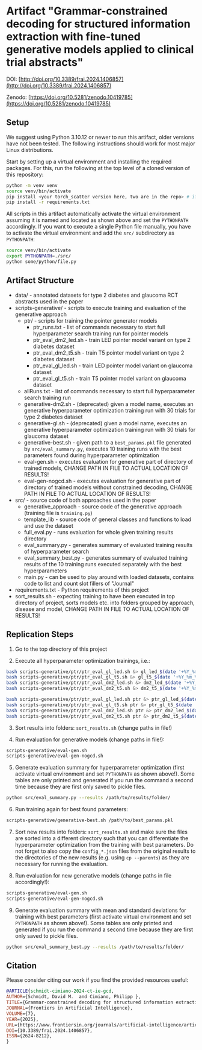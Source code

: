 # Artifact "Grammar-constrained decoding for structured information extraction with fine-tuned generative models applied to clinical trial abstracts"

DOI: [http://doi.org/10.3389/frai.2024.1406857](http://doi.org/10.3389/frai.2024.1406857)

Zenodo: [https://doi.org/10.5281/zenodo.10419785](https://doi.org/10.5281/zenodo.10419785)

## Setup

We suggest using Python 3.10.12 or newer to run this artifact, older versions have not been tested. The following instructions should work for most major Linux distributions.

Start by setting up a virtual environment and installing the required packages. For this, run the following at the top level of a cloned version of this repository:

```bash
python -m venv venv
source venv/bin/activate
pip install <your torch_scatter version here, two are in the repo> # if automatic installation via pip fails
pip install -r requirements.txt
```

All scripts in this artifact automatically activate the virtual environment assuming it is named and located as shown above and set the `PYTHONPATH` accordingly. If you want to execute a single Python file manually, you have to activate the virtual environment and add the `src/` subdirectory as `PYTHONPATH`:

```bash
source venv/bin/activate
export PYTHONPATH=./src/
python some/python/file.py
```

## Artifact Structure

* data/ - annotated datasets for type 2 diabetes and glaucoma RCT abstracts used in the paper
* scripts-generative/ - scripts to execute training and evaluation of the generative approach
    * ptr/ - scripts for training the pointer generator models
      * ptr_runs.txt - list of commands necessary to start full hyperparameter search training run for pointer models
      * ptr_eval_dm2_led.sh - train LED pointer model variant on type 2 diabetes dataset
      * ptr_eval_dm2_t5.sh - train T5 pointer model variant on type 2 diabetes dataset
      * ptr_eval_gl_led.sh - train LED pointer model variant on glaucoma dataset
      * ptr_eval_gl_t5.sh  - train T5 pointer model variant on glaucoma dataset
    * allRuns.txt - list of commands necessary to start full hyperparameter search training run
    * generative-dm2.sh - (deprecated) given a model name, executes an generative hyperparameter optimization training run with 30 trials for type 2 diabetes dataset
    * generative-gl.sh - (deprecated) given a model name, executes an generative hyperparameter optimization training run with 30 trials for glaucoma dataset
    * generative-best.sh - given path to a `best_params.pkl` file generated by `src/eval_summary.py`, executes 10 training runs with the best parameters found during hyperparameter optimization
    * eval-gen.sh - executes evaluation for generative part of directory of trained models, CHANGE PATH IN FILE TO ACTUAL LOCATION OF RESULTS!
    * eval-gen-nogcd.sh - executes evaluation for generative part of directory of trained models without constrained decoding, CHANGE PATH IN FILE TO ACTUAL LOCATION OF RESULTS!
* src/ - source code of both approaches used in the paper
    * generative_approach - source code of the generative approach (training file is `training.py`)
    * template_lib - source code of general classes and functions to load and use the dataset
    * full_eval.py - runs evaluation for whole given training results directory
    * eval_summary.py - generates summary of evaluated training results of hyperparameter search
    * eval_summary_best.py - generates summary of evaluated training results of the 10 training runs executed separately with the best hyperparameters
    * main.py - can be used to play around with loaded datasets, contains code to list and count slot fillers of "Journal"
* requirements.txt - Python requirements of this project
* sort_results.sh - expecting training to have been executed in top directory of project, sorts models etc. into folders grouped by approach, disease and model, CHANGE PATH IN FILE TO ACTUAL LOCATION OF RESULTS!

## Replication Steps

1. Go to the top directory of this project

2. Execute all hyperparameter optimization trainings, i.e.:
```bash
bash scripts-generative/ptr/ptr_eval_gl_led.sh &> gl_led_$(date '+%Y_%m_%d').txt
bash scripts-generative/ptr/ptr_eval_gl_t5.sh &> gl_t5_$(date '+%Y_%m_%d').txt
bash scripts-generative/ptr/ptr_eval_dm2_led.sh &> dm2_led_$(date '+%Y_%m_%d').txt
bash scripts-generative/ptr/ptr_eval_dm2_t5.sh &> dm2_t5_$(date '+%Y_%m_%d').txt

bash scripts-generative/ptr/ptr_eval_gl_led.sh ptr &> ptr_gl_led_$(date '+%Y_%m_%d').txt
bash scripts-generative/ptr/ptr_eval_gl_t5.sh ptr &> ptr_gl_t5_$(date '+%Y_%m_%d').txt
bash scripts-generative/ptr/ptr_eval_dm2_led.sh ptr &> ptr_dm2_led_$(date '+%Y_%m_%d').txt
bash scripts-generative/ptr/ptr_eval_dm2_t5.sh ptr &> ptr_dm2_t5_$(date '+%Y_%m_%d').txt
```

3. Sort results into folders: `sort_results.sh` (change paths in file!)

4. Run evaluation for generative models (change paths in file!):
```bash
scripts-generative/eval-gen.sh
scripts-generative/eval-gen-nogcd.sh
```

5. Generate evaluation summary for hyperparameter optimization (first activate virtual environment and set `PYTHONPATH` as shown above!). Some tables are only printed and generated if you run the command a second time because they are first only saved to pickle files.
```bash
python src/eval_summary.py --results /path/to/results/folder/ 
```

6. Run training again for best found parameters:
```bash
scripts-generative/generative-best.sh /path/to/best_params.pkl
```

7. Sort new results into folders: `sort_results.sh` and make sure the files are sorted into a different directory such that you can differentiate the hyperparameter optimization from the training with best parameters. Do not forget to also copy the `config_*.json` files from the original results to the directories of the new results (e.g. using `cp --parents`) as they are necessary for running the evaluation.

8. Run evaluation for new generative models (change paths in file accordingly!):
```bash
scripts-generative/eval-gen.sh
scripts-generative/eval-gen-nogcd.sh
```

9. Generate evaluation summary with mean and standard deviations for training with best parameters (first activate virtual environment and set `PYTHONPATH` as shown above!). Some tables are only printed and generated if you run the command a second time because they are first only saved to pickle files.
```bash
python src/eval_summary_best.py --results /path/to/results/folder/ 
```



## Citation

Please consider citing our work if you find the provided resources useful:

```bibtex
@ARTICLE{schmidt-cimiano-2024-ct-ie-gcd,
AUTHOR={Schmidt, David M.  and Cimiano, Philipp },
TITLE={Grammar-constrained decoding for structured information extraction with fine-tuned generative models applied to clinical trial abstracts},
JOURNAL={Frontiers in Artificial Intelligence},
VOLUME={7},
YEAR={2025},
URL={https://www.frontiersin.org/journals/artificial-intelligence/articles/10.3389/frai.2024.1406857},
DOI={10.3389/frai.2024.1406857},
ISSN={2624-8212},
}
```
